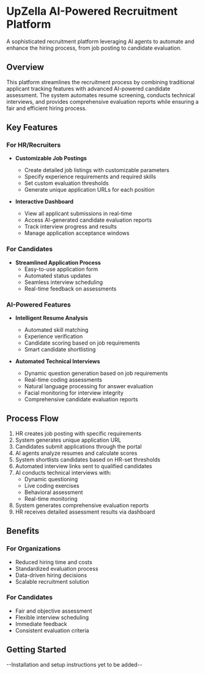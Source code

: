# UpZella AI-Powered Recruitment Platform

A sophisticated recruitment platform leveraging AI agents to automate and enhance the hiring process, from job posting to candidate evaluation.

## Overview

This platform streamlines the recruitment process by combining traditional applicant tracking features with advanced AI-powered candidate assessment. The system automates resume screening, conducts technical interviews, and provides comprehensive evaluation reports while ensuring a fair and efficient hiring process.

## Key Features

### For HR/Recruiters
- **Customizable Job Postings**
  - Create detailed job listings with customizable parameters
  - Specify experience requirements and required skills
  - Set custom evaluation thresholds
  - Generate unique application URLs for each position

- **Interactive Dashboard**
  - View all applicant submissions in real-time
  - Access AI-generated candidate evaluation reports
  - Track interview progress and results
  - Manage application acceptance windows

### For Candidates
- **Streamlined Application Process**
  - Easy-to-use application form
  - Automated status updates
  - Seamless interview scheduling
  - Real-time feedback on assessments

### AI-Powered Features
- **Intelligent Resume Analysis**
  - Automated skill matching
  - Experience verification
  - Candidate scoring based on job requirements
  - Smart candidate shortlisting

- **Automated Technical Interviews**
  - Dynamic question generation based on job requirements
  - Real-time coding assessments
  - Natural language processing for answer evaluation
  - Facial monitoring for interview integrity
  - Comprehensive candidate evaluation reports


## Process Flow

1. HR creates job posting with specific requirements
2. System generates unique application URL
3. Candidates submit applications through the portal
4. AI agents analyze resumes and calculate scores
5. System shortlists candidates based on HR-set thresholds
6. Automated interview links sent to qualified candidates
7. AI conducts technical interviews with:
   - Dynamic questioning
   - Live coding exercises
   - Behavioral assessment
   - Real-time monitoring
8. System generates comprehensive evaluation reports
9. HR receives detailed assessment results via dashboard

## Benefits

### For Organizations
- Reduced hiring time and costs
- Standardized evaluation process
- Data-driven hiring decisions
- Scalable recruitment solution

### For Candidates
- Fair and objective assessment
- Flexible interview scheduling
- Immediate feedback
- Consistent evaluation criteria

## Getting Started

--Installation and setup instructions yet to be added--


